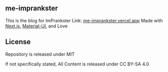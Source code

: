 ## me-imprankster

This is the blog for ImPrankster
Link: [me-imprankster.vercel.app](me-imprankster.vercel.app)
Made with [Next.js](https://nextjs.org/), [Material-UI](https://material-ui.com/), and Love

## License

Repository is released under MIT

If not specifically stated, All Content is released under CC BY-SA 4.0
